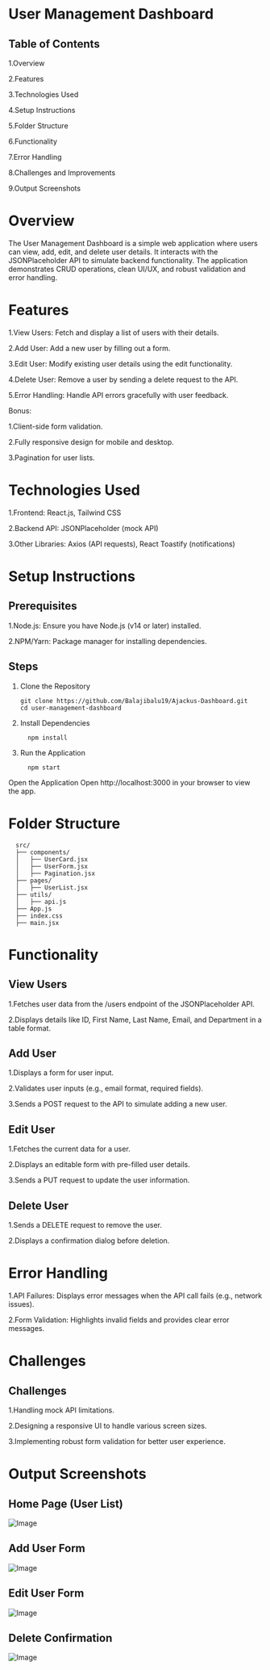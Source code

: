 # User Management Dashboard
## Table of Contents
1.Overview

2.Features

3.Technologies Used

4.Setup Instructions

5.Folder Structure

6.Functionality

7.Error Handling

8.Challenges and Improvements

9.Output Screenshots


# Overview
The User Management Dashboard is a simple web application where users can view, add, edit, and delete user details. It interacts with the JSONPlaceholder API to simulate backend functionality. The application demonstrates CRUD operations, clean UI/UX, and robust validation and error handling.

# Features
1.View Users: Fetch and display a list of users with their details.

2.Add User: Add a new user by filling out a form.

3.Edit User: Modify existing user details using the edit functionality.

4.Delete User: Remove a user by sending a delete request to the API.

5.Error Handling: Handle API errors gracefully with user feedback.

Bonus:
   
   1.Client-side form validation.
    
   2.Fully responsive design for mobile and desktop.
    
   3.Pagination for user lists.

# Technologies Used
 1.Frontend: React.js, Tailwind CSS
 
 2.Backend API: JSONPlaceholder (mock API)
 
 3.Other Libraries: Axios (API requests), React Toastify (notifications) 


# Setup Instructions
## Prerequisites
1.Node.js: Ensure you have Node.js (v14 or later) installed.

2.NPM/Yarn: Package manager for installing dependencies.
## Steps
1. Clone the Repository

       git clone https://github.com/Balajibalu19/Ajackus-Dashboard.git
       cd user-management-dashboard
2. Install Dependencies

         npm install
3. Run the Application

         npm start

Open the Application Open http://localhost:3000 in your browser to view the app.

# Folder Structure

      src/
      ├── components/
      │   ├── UserCard.jsx
      │   ├── UserForm.jsx
      │   ├── Pagination.jsx
      ├── pages/
      │   ├── UserList.jsx
      ├── utils/
      │   ├── api.js
      ├── App.js
      ├── index.css
      ├── main.jsx

# Functionality
## View Users
1.Fetches user data from the /users endpoint of the JSONPlaceholder API.

2.Displays details like ID, First Name, Last Name, Email, and Department in a table format.
## Add User
1.Displays a form for user input.

2.Validates user inputs (e.g., email format, required fields).

3.Sends a POST request to the API to simulate adding a new user.
## Edit User
1.Fetches the current data for a user.

2.Displays an editable form with pre-filled user details.

3.Sends a PUT request to update the user information.
## Delete User
1.Sends a DELETE request to remove the user.

2.Displays a confirmation dialog before deletion. 

# Error Handling
1.API Failures: Displays error messages when the API call fails (e.g., network issues).

2.Form Validation: Highlights invalid fields and provides clear error messages.

# Challenges 
## Challenges
1.Handling mock API limitations.

2.Designing a responsive UI to handle various screen sizes.

3.Implementing robust form validation for better user experience.

# Output Screenshots

## Home Page (User List)
![Image](https://github.com/user-attachments/assets/0b6856f4-d241-4bf3-8060-2b5cedd6ef89)

## Add User Form
![Image](https://github.com/user-attachments/assets/c45529dc-ccb1-4350-98ec-5acabe7a48ec)

## Edit User Form 
![Image](https://github.com/user-attachments/assets/663c7f2c-6048-4eb4-bd1e-516b1c3599cf)

## Delete Confirmation 
![Image](https://github.com/user-attachments/assets/3c418ff7-5924-438a-9155-7497718afb22)
